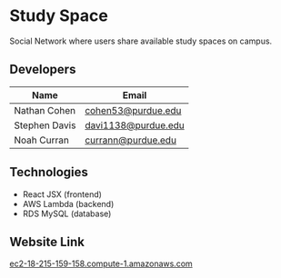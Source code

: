 # Study Space
Social Network where users share available study spaces on campus.

## Developers

|Name         |Email              |
|-------------|-------------------|
|Nathan Cohen |cohen53@purdue.edu |
|Stephen Davis|davi1138@purdue.edu|
|Noah Curran  |currann@purdue.edu |

## Technologies
- React JSX  (frontend)
- AWS Lambda (backend)
- RDS MySQL  (database)

## Website Link
[ec2-18-215-159-158.compute-1.amazonaws.com](www.ec2-18-215-159-158.compute-1.amazonaws.com)
